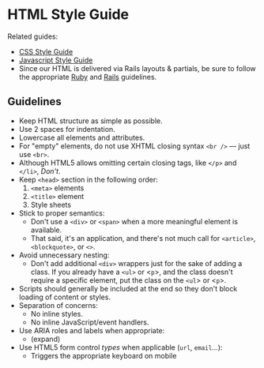 # HTML Style Guide

Related guides:
* [CSS Style Guide](https://github.com/vhl/css-style-guide)
* [Javascript Style Guide](https://github.com/vhl/javascript-style-guide)
* Since our HTML is delivered via Rails layouts & partials, be sure to follow the appropriate [Ruby](https://github.com/vhl/ruby-style-guide) and [Rails](https://github.com/vhl/rails-style-guide) guidelines.


## Guidelines

* Keep HTML structure as simple as possible.
* Use 2 spaces for indentation.
* Lowercase all elements and attributes.
* For "empty" elements, do not use XHTML closing syntax `<br />` — just use `<br>`.
* Although HTML5 allows omitting certain closing tags, like `</p>` and `</li>`, *Don't*.
* Keep `<head>` section in the following order:
  1. `<meta>` elements
  2. `<title>` element
  3. Style sheets
* Stick to proper semantics:
  * Don't use a `<div>` or `<span>` when a more meaningful element is available.
  * That said, it's an application, and there's not much call for `<article>`, `<blockquote>`, or `<>`.
* Avoid unnecessary nesting:
  * Don't add additional `<div>` wrappers just for the sake of adding a class. If you already have a `<ul>` or <`p`>, and the class  doesn't require a specific element, put the class on the `<ul`> or <`p`>.
* Scripts should generally be included at the end so they don't block loading of content or styles.
* Separation of concerns:
  * No inline styles.
  * No inline JavaScript/event handlers.
* Use ARIA roles and labels when appropriate:
  * (expand)
* Use HTML5 form control *types* when applicable (`url`, `email`…):
  * Triggers the appropriate keyboard on mobile 


